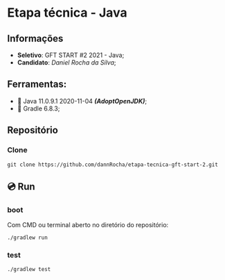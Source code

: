 # Etapa técnica - Java
## Informações
- **Seletivo**: GFT START #2 2021 - Java;
- **Candidato**: *Daniel Rocha da Silva*;

## Ferramentas:
- :pushpin: Java 11.0.9.1 2020-11-04 ***(AdoptOpenJDK)***;
- :pushpin: Gradle 6.8.3;

## Repositório
### Clone
```
git clone https://github.com/dannRocha/etapa-tecnica-gft-start-2.git
```

## :cd: Run
### boot

Com CMD ou terminal aberto no diretório do repositório:
```
./gradlew run
```
### test
```
./gradlew test
```
